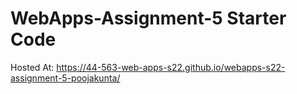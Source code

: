 # WebApps-Assignment-5 Starter Code

Hosted At: https://44-563-web-apps-s22.github.io/webapps-s22-assignment-5-poojakunta/
